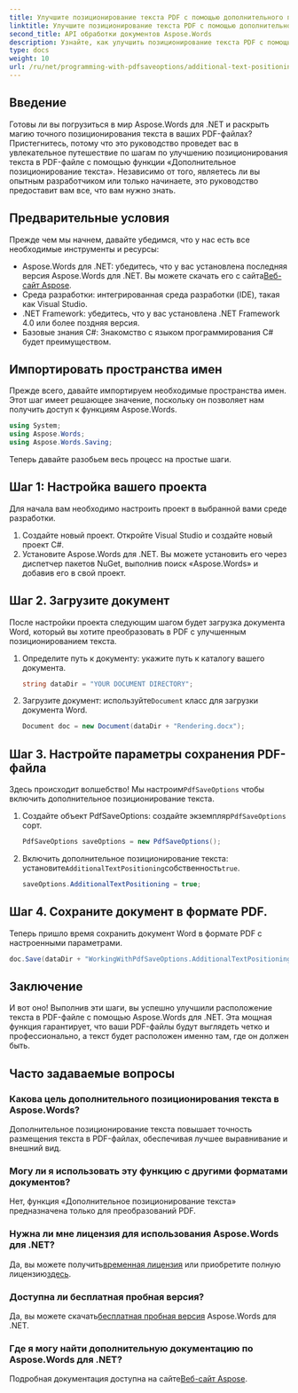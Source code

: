 ```yaml
---
title: Улучшите позиционирование текста PDF с помощью дополнительного позиционирования текста
linktitle: Улучшите позиционирование текста PDF с помощью дополнительного позиционирования текста
second_title: API обработки документов Aspose.Words
description: Узнайте, как улучшить позиционирование текста PDF с помощью Aspose.Words for .NET, выполнив несколько простых шагов. Улучшите внешний вид вашего документа.
type: docs
weight: 10
url: /ru/net/programming-with-pdfsaveoptions/additional-text-positioning/
---
```

## Введение

Готовы ли вы погрузиться в мир Aspose.Words для .NET и раскрыть магию точного позиционирования текста в ваших PDF-файлах? Пристегнитесь, потому что это руководство проведет вас в увлекательное путешествие по шагам по улучшению позиционирования текста в PDF-файле с помощью функции «Дополнительное позиционирование текста». Независимо от того, являетесь ли вы опытным разработчиком или только начинаете, это руководство предоставит вам все, что вам нужно знать.

## Предварительные условия

Прежде чем мы начнем, давайте убедимся, что у нас есть все необходимые инструменты и ресурсы:

-  Aspose.Words для .NET: убедитесь, что у вас установлена последняя версия Aspose.Words для .NET. Вы можете скачать его с сайта[Веб-сайт Aspose](https://releases.aspose.com/words/net/).
- Среда разработки: интегрированная среда разработки (IDE), такая как Visual Studio.
- .NET Framework: убедитесь, что у вас установлена .NET Framework 4.0 или более поздняя версия.
- Базовые знания C#: Знакомство с языком программирования C# будет преимуществом.

## Импортировать пространства имен

Прежде всего, давайте импортируем необходимые пространства имен. Этот шаг имеет решающее значение, поскольку он позволяет нам получить доступ к функциям Aspose.Words.

```csharp
using System;
using Aspose.Words;
using Aspose.Words.Saving;
```

Теперь давайте разобьем весь процесс на простые шаги.

## Шаг 1: Настройка вашего проекта

Для начала вам необходимо настроить проект в выбранной вами среде разработки.

1. Создайте новый проект. Откройте Visual Studio и создайте новый проект C#.
2. Установите Aspose.Words для .NET. Вы можете установить его через диспетчер пакетов NuGet, выполнив поиск «Aspose.Words» и добавив его в свой проект.

## Шаг 2. Загрузите документ

После настройки проекта следующим шагом будет загрузка документа Word, который вы хотите преобразовать в PDF с улучшенным позиционированием текста.

1. Определите путь к документу: укажите путь к каталогу вашего документа.
    ```csharp
    string dataDir = "YOUR DOCUMENT DIRECTORY";
    ```
2.  Загрузите документ: используйте`Document` класс для загрузки документа Word.
    ```csharp
    Document doc = new Document(dataDir + "Rendering.docx");
    ```

## Шаг 3. Настройте параметры сохранения PDF-файла

 Здесь происходит волшебство! Мы настроим`PdfSaveOptions` чтобы включить дополнительное позиционирование текста.

1.  Создайте объект PdfSaveOptions: создайте экземпляр`PdfSaveOptions` сорт.
    ```csharp
    PdfSaveOptions saveOptions = new PdfSaveOptions();
    ```
2.  Включить дополнительное позиционирование текста: установите`AdditionalTextPositioning`собственность`true`.
    ```csharp
    saveOptions.AdditionalTextPositioning = true;
    ```

## Шаг 4. Сохраните документ в формате PDF.

Теперь пришло время сохранить документ Word в формате PDF с настроенными параметрами.

```csharp
doc.Save(dataDir + "WorkingWithPdfSaveOptions.AdditionalTextPositioning.pdf", saveOptions);
```

## Заключение

И вот оно! Выполнив эти шаги, вы успешно улучшили расположение текста в PDF-файле с помощью Aspose.Words для .NET. Эта мощная функция гарантирует, что ваши PDF-файлы будут выглядеть четко и профессионально, а текст будет расположен именно там, где он должен быть.

## Часто задаваемые вопросы

### Какова цель дополнительного позиционирования текста в Aspose.Words?
Дополнительное позиционирование текста повышает точность размещения текста в PDF-файлах, обеспечивая лучшее выравнивание и внешний вид.

### Могу ли я использовать эту функцию с другими форматами документов?
Нет, функция «Дополнительное позиционирование текста» предназначена только для преобразований PDF.

### Нужна ли мне лицензия для использования Aspose.Words для .NET?
 Да, вы можете получить[временная лицензия](https://purchase.aspose.com/temporary-license/) или приобретите полную лицензию[здесь](https://purchase.aspose.com/buy).

### Доступна ли бесплатная пробная версия?
 Да, вы можете скачать[бесплатная пробная версия](https://releases.aspose.com/) Aspose.Words для .NET.

### Где я могу найти дополнительную документацию по Aspose.Words для .NET?
 Подробная документация доступна на сайте[Веб-сайт Aspose](https://reference.aspose.com/words/net/).
